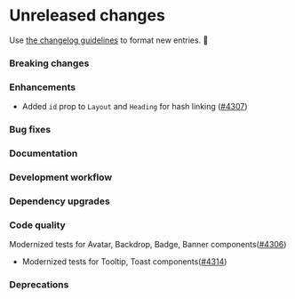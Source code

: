 # Unreleased changes

Use [the changelog guidelines](https://git.io/polaris-changelog-guidelines) to format new entries. 💜

### Breaking changes

### Enhancements

- Added `id` prop to `Layout` and `Heading` for hash linking ([#4307](https://github.com/Shopify/polaris-react/pull/4307))

### Bug fixes

### Documentation

### Development workflow

### Dependency upgrades

### Code quality

Modernized tests for Avatar, Backdrop, Badge, Banner components([#4306](https://github.com/Shopify/polaris-react/pull/4306))

- Modernized tests for Tooltip, Toast components([#4314](https://github.com/Shopify/polaris-react/pull/4314))

### Deprecations
